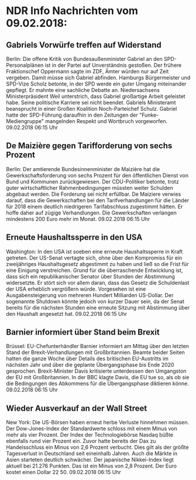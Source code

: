 # NDR Info Nachrichten vom 09.02.2018:


## Gabriels Vorwürfe treffen auf Widerstand
Berlin: Die offene Kritik von Bundesaußenminister Gabriel an den SPD-Personalplänen ist in der Partei auf Unverständnis gestoßen. Der frühere Fraktionschef Oppermann sagte im ZDF, Ämter würden nur auf Zeit vergeben. Damit müsse sich Gabriel abfinden. Hamburgs Bürgermeister und SPD-Vize Scholz betonte, in der SPD werde ein guter Umgang miteinander gepflegt. Er mahnte eine sachliche Debatte an. Niedersachsens Ministerpräsident Weil unterstrich, dass Gabriel großartige Arbeit geleistet habe. Seine politische Karriere sei nicht beendet. Gabriels Ministeramt beansprucht in einer Großen Koalition Noch-Parteichef Schulz. Gabriel hatte der SPD-Führung daraufhin in den Zeitungen der "Funke-Mediengruppe" mangelnden Respekt und Wortbruch vorgeworfen. 09.02.2018 06:15 Uhr 

## De Maizière gegen Tarifforderung von sechs Prozent
Berlin: Der amtierende Bundesinnenminister de Maizière hat die Gewerkschaftsforderung von sechs Prozent für den öffentlichen Dienst von Bund und Kommunen zurückgewiesen. Der CDU-Politiker betonte, trotz guter wirtschaftlicher Rahmenbedingungen müssten weiter Schulden abgebaut werden. Die Forderung sei nicht erfüllbar. De Maiziere verwies darauf, dass die Gewerkschaften bei den Tarifverhandlungen für die Länder für 2018 einem deutlich niedrigeren Tarifabschluss zugestimmt hätten. Er hoffe daher auf zügige Verhandlungen. Die Gewerkschaften verlangen mindestens 200 Euro mehr im Monat. 09.02.2018 06:15 Uhr 

## Erneute Haushaltssperre in den USA
Washington: In den USA ist soeben eine erneute Haushaltssperre in Kraft getreten. Der US-Senat vertagte sich, ohne über den Kompromiss für ein zweijähriges Haushaltsgesetz abgestimmt zu haben und ließ so die Frist für eine Einigung verstreichen. Grund für die überraschende Entwicklung ist, dass sich ein republikanischer Senator über Stunden der Abstimmung widersetzte. Er stört sich vor allem daran, dass das Gesetz die Schuldenlast der USA erheblich vergrößern würde. Vorgesehen ist eine Ausgabensteigerung von mehreren Hundert Milliarden US-Dollar. Der sogenannte Shutdown könnte jedoch von kurzer Dauer sein, da der Senat bereits für die nächsten Stunden eine erneute Sitzung mit Abstimmung über den Haushalt angesetzt hat. 09.02.2018 06:15 Uhr 

## Barnier informiert über Stand beim Brexit
Brüssel: EU-Chefunterhändler Barnier informiert am Mittag über den letzten Stand der Brexit-Verhandlungen mit Großbritannien. Beamte beider Seiten hatten die ganze Woche über Details des britischen EU-Austritts im nächsten Jahr und über die geplante Übergangsphase bis Ende 2020 gesprochen. Brexit-Minister Davis kritisierte unterdessen den Umgangston der EU mit Großbritannien. In der BBC klagte Davis, die EU tue so, als ob sie die Bedingungen des Abkommens für die Übergangsphase diktieren könne. 09.02.2018 06:15 Uhr 

## Wieder Ausverkauf an der Wall Street
New York: Die US-Börsen haben erneut herbe Verluste hinnehmen müssen. Der Dow-Jones-Index der Standardwerte schloss mit einem Minus von mehr als vier Prozent. Der Index der Technologiebörse Nasdaq büßte ebenfalls rund vier Prozent ein. Zuvor hatte bereits der Dax zu Handelsschluss ein Minus von 2,6 Prozent verbucht. Dies gilt als der größte Tagesverlust in Deutschland seit eineinhalb Jahren. Auch die Märkte in Asien starteten deutlich schwächer. Der japanische Nikkei-Index liegt aktuell bei 21.276 Punkten. Das ist ein Minus von 2,8 Prozent. Der Euro kostet einen Dollar 22 50. 09.02.2018 06:15 Uhr 
